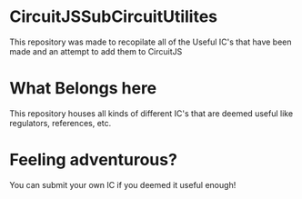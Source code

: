 # CircuitJSSubCircuitUtilites
This repository was made to recopilate all of the Useful IC's that have been made and an attempt to add them to CircuitJS

# What Belongs here
This repository houses all kinds of different IC's that are deemed useful like regulators, references, etc.

# Feeling adventurous?
You can submit your own IC if you deemed it useful enough!

